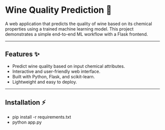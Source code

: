 # Wine Quality Prediction 🍷

A web application that predicts the quality of wine based on its chemical properties using a trained machine learning model. This project demonstrates a simple end-to-end ML workflow with a Flask frontend.

---

## Features ✨
- Predict wine quality based on input chemical attributes.
- Interactive and user-friendly web interface.
- Built with Python, Flask, and scikit-learn.
- Lightweight and easy to deploy.

---



## Installation ⚡

- pip install -r requirements.txt
- python app.py
